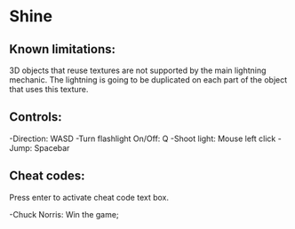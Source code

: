 # Shine

Known limitations:
------------------
3D objects that reuse textures are not supported by the main lightning mechanic. The lightning is going to be duplicated on each part of the object that uses this texture.

Controls:
------------------
-Direction: WASD
-Turn flashlight On/Off: Q
-Shoot light: Mouse left click
-Jump: Spacebar

Cheat codes:
-----------------
Press enter to activate cheat code text box.

-Chuck Norris: Win the game;
